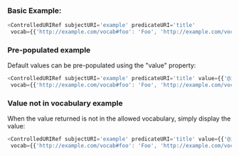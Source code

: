 ### Basic Example:

```js
<ControlledURIRef subjectURI='example' predicateURI='title'
 vocab={{'http://example.com/vocab#foo': 'Foo', 'http://example.com/vocab#bar': 'Bar'}}/>
```

### Pre-populated example

Default values can be pre-populated using the "value" property:

```js
<ControlledURIRef subjectURI='example' predicateURI='title' value={{'@id': 'http://example.com/vocab#bar'}}
 vocab={{'http://example.com/vocab#foo': 'Foo', 'http://example.com/vocab#bar': 'Bar'}}/>
```

### Value not in vocabulary example

When the value returned is not in the allowed vocabulary, simply display the value:

```js
<ControlledURIRef subjectURI='example' predicateURI='title' value={{'@id': 'http://example.com/not-in-vocabulary'}}
 vocab={{'http://example.com/vocab#foo': 'Foo', 'http://example.com/vocab#bar': 'Bar'}}/>
```

